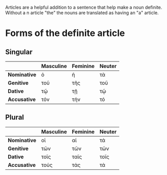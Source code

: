 Articles are a helpful addition to a sentence that help make a noun definite. Without a n article "the" the nouns are translated as having an "a" article.

# Forms of the definite article
## Singular
|                 | Masculine | Feminine | Neuter |
| --------------- | --------- | -------- | ------ |
| **Nominative**    | ὁ         | ἡ        | τὰ     |
| **Genitive**    | τοῦ       | τῆς      | τοῦ    |
| **Dative**      | τῷ        | τῇ       | τῷ     |
| **Accusative**  | τόν       | τήν      | τό     |

## Plural
|                 | Masculine | Feminine | Neuter |
| --------------- | --------- | -------- | ------ |
| **Nominative**    | οἱ        | αἱ       | τά     |
| **Genitive**    | τῶν       | τῶν      | τῶν    |
| **Dative**      | τοῖς      | ταῖς     | τοῖς   |
| **Accusative**  | τούς      | τάς      | τά     |


